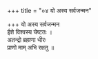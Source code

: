 +++
title = "०४ यो अस्य सर्वजन्मन"

+++
यो अस्य सर्वजन्मन  
ईशे विश्वस्य चेष्टतः ।  
अतन्द्रो ब्रह्मणा धीरः  
प्राणो माम् अभि रक्षतु ॥